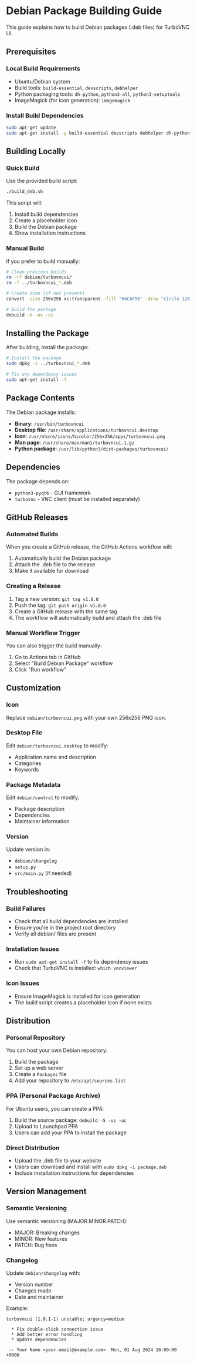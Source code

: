 # Debian Package Building Guide

This guide explains how to build Debian packages (.deb files) for TurboVNC UI.

## Prerequisites

### Local Build Requirements
- Ubuntu/Debian system
- Build tools: `build-essential`, `devscripts`, `debhelper`
- Python packaging tools: `dh-python`, `python3-all`, `python3-setuptools`
- ImageMagick (for icon generation): `imagemagick`

### Install Build Dependencies
```bash
sudo apt-get update
sudo apt-get install -y build-essential devscripts debhelper dh-python python3-all python3-setuptools imagemagick
```

## Building Locally

### Quick Build
Use the provided build script:
```bash
./build_deb.sh
```

This script will:
1. Install build dependencies
2. Create a placeholder icon
3. Build the Debian package
4. Show installation instructions

### Manual Build
If you prefer to build manually:

```bash
# Clean previous builds
rm -rf debian/turbovncui/
rm -f ../turbovncui_*.deb

# Create icon (if not present)
convert -size 256x256 xc:transparent -fill "#4CAF50" -draw "circle 128,128 128,64" -fill white -pointsize 48 -gravity center -annotate +0+0 "VNC" debian/turbovncui.png

# Build the package
debuild -b -us -uc
```

## Installing the Package

After building, install the package:
```bash
# Install the package
sudo dpkg -i ../turbovncui_*.deb

# Fix any dependency issues
sudo apt-get install -f
```

## Package Contents

The Debian package installs:
- **Binary**: `/usr/bin/turbovncui`
- **Desktop file**: `/usr/share/applications/turbovncui.desktop`
- **Icon**: `/usr/share/icons/hicolor/256x256/apps/turbovncui.png`
- **Man page**: `/usr/share/man/man1/turbovncui.1.gz`
- **Python package**: `/usr/lib/python3/dist-packages/turbovncui/`

## Dependencies

The package depends on:
- `python3-pyqt6` - GUI framework
- `turbovnc` - VNC client (must be installed separately)

## GitHub Releases

### Automated Builds
When you create a GitHub release, the GitHub Actions workflow will:
1. Automatically build the Debian package
2. Attach the .deb file to the release
3. Make it available for download

### Creating a Release
1. Tag a new version: `git tag v1.0.0`
2. Push the tag: `git push origin v1.0.0`
3. Create a GitHub release with the same tag
4. The workflow will automatically build and attach the .deb file

### Manual Workflow Trigger
You can also trigger the build manually:
1. Go to Actions tab in GitHub
2. Select "Build Debian Package" workflow
3. Click "Run workflow"

## Customization

### Icon
Replace `debian/turbovncui.png` with your own 256x256 PNG icon.

### Desktop File
Edit `debian/turbovncui.desktop` to modify:
- Application name and description
- Categories
- Keywords

### Package Metadata
Edit `debian/control` to modify:
- Package description
- Dependencies
- Maintainer information

### Version
Update version in:
- `debian/changelog`
- `setup.py`
- `src/main.py` (if needed)

## Troubleshooting

### Build Failures
- Check that all build dependencies are installed
- Ensure you're in the project root directory
- Verify all debian/ files are present

### Installation Issues
- Run `sudo apt-get install -f` to fix dependency issues
- Check that TurboVNC is installed: `which vncviewer`

### Icon Issues
- Ensure ImageMagick is installed for icon generation
- The build script creates a placeholder icon if none exists

## Distribution

### Personal Repository
You can host your own Debian repository:
1. Build the package
2. Set up a web server
3. Create a `Packages` file
4. Add your repository to `/etc/apt/sources.list`

### PPA (Personal Package Archive)
For Ubuntu users, you can create a PPA:
1. Build the source package: `debuild -S -us -uc`
2. Upload to Launchpad PPA
3. Users can add your PPA to install the package

### Direct Distribution
- Upload the .deb file to your website
- Users can download and install with `sudo dpkg -i package.deb`
- Include installation instructions for dependencies

## Version Management

### Semantic Versioning
Use semantic versioning (MAJOR.MINOR.PATCH):
- MAJOR: Breaking changes
- MINOR: New features
- PATCH: Bug fixes

### Changelog
Update `debian/changelog` with:
- Version number
- Changes made
- Date and maintainer

Example:
```
turbovncui (1.0.1-1) unstable; urgency=medium

  * Fix double-click connection issue
  * Add better error handling
  * Update dependencies

 -- Your Name <your.email@example.com>  Mon, 01 Aug 2024 10:00:00 +0000
``` 